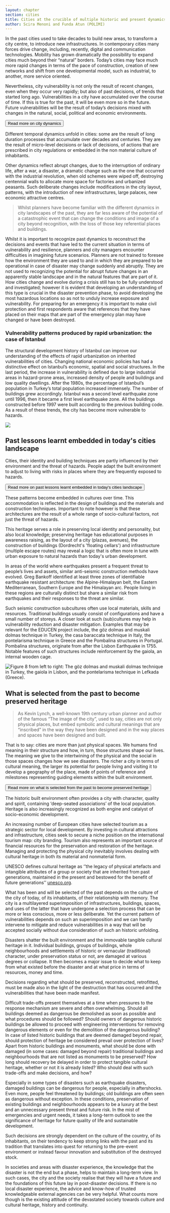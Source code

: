 ```yaml
---
layout: chapter
section: cities
title: Cities at the crucible of multiple historic and present dynamics
author: Scira Menoni and Funda Atun (POLIMI)
--- 
```

In the past cities used to take decades to build new areas, to transform a city centre, to introduce new infrastructures. In contemporary cities many forces drive change, including, recently, digital and communication technologies. Mobility has grown dramatically the possibility to expand cities much beyond their “natural” borders. Today’s cities may face much more rapid changes in terms of the pace of construction, creation of new networks and shift from one developmental model, such as industrial, to another, more service oriented.

Nevertheless, city vulnerability is not only the result of recent changes, even when they occur very rapidly; but also of past decisions, of trends that started long ago. Vulnerabilities in a city have accumulated over the course of time. If this is true for the past, it will be even more so in the future. Future vulnerabilities will be the result of today’s decisions mixed with changes in the natural, social, political and economic environments. 

<p class="btn-wrap">
  <button class="btn btn-default btn-collapse" type="button" data-toggle="collapse" data-target="#collapse-1" aria-expanded="false" aria-controls="collapse-1">
  Read more on city dynamics
</button></p>

<p content-id="collapse-1" class="collapse-start"></p>

Different temporal dynamics unfold in cities: some are the result of long duration processes that accumulate over decades and centuries. They are the result of micro-level decisions or lack of decisions, of actions that are prescribed in city regulations or embedded in the non material culture of inhabitants. 

Other dynamics reflect abrupt changes, due to the interruption of ordinary life, after a war, a disaster, a dramatic change such as the one that occurred with the industrial revolution, when old schemes were wiped off, destroying centennial walls to allocate more space for factories and urbanized peasants. Such deliberate changes include modifications in the city layout, patterns, with the introduction of new infrastructures, large palaces, new economic attractive centres. 

>Whilst planners have become familiar with the different dynamics in city landscapes of the past, they are far less aware of the potential of a catastrophic event that can change the conditions and image of a city beyond recognition, with the loss of those key referential places and buildings.

Whilst it is important to recognize past dynamics to reconstruct the decisions and events that have led to the current situation in terms of vulnerability and resilience, planners and city managers encounter difficulties in imagining future scenarios. Planners are not trained to foresee how the environment they are used to and in which they are prepared to be operational in case of disaster may change suddenly and abruptly. They are not used to recognizing the potential for abrupt future changes in an apparently stable landscape and in the natural features that are part of it. How cities change and evolve during a crisis still has to be fully understood and investigated; however it is evident that developing an understanding of this type is crucial in the disaster prevention phase, to avoid developing the most hazardous locations so as not to unduly increase exposure and vulnerability. For preparing for an emergency it is important to make civil protection and first respondents aware that references that they have placed on their maps that are part of the emergency plan may have changed or have been destroyed. 

<p class="collapse-end"></p>

<p class="highlight-start"></p>

### Vulnerability patterns produced by rapid urbanization: the case of Istanbul

The structural development history of Istanbul can improve our understanding of the effects of rapid urbanization on inherited vulnerabilities of cities. Changing national economic policies has had a distinctive effect on Istanbul’s economic, spatial and social structures. In the last period, the increase in vulnerability is defined due to large industrial areas in hazard-prone areas, increased density of people and buildings and low quality dwellings. After the 1980s, the percentage of Istanbul’s population in Turkey’s total population increased immensely. The number of buildings grew accordingly. Istanbul was a second level earthquake zone until 1996, then it became a first level earthquake zone. All the buildings constructed before 1997 were built according to the previous building code. As a result of these trends, the city has become more vulnerable to hazards.  

![](/img/chapters/2.5.1.jpg)

<p class="highlight-end"></p>

## Past lessons learnt embedded in today's cities landscape

Cities, their identity and building techniques are partly influenced by their environment and the threat of hazards. People adapt the built environment to adjust to living with risks in places where they are frequently exposed to hazards. 

<p class="btn-wrap">
  <button class="btn btn-default btn-collapse" type="button" data-toggle="collapse" data-target="#collapse-2" aria-expanded="false" aria-controls="collapse-2">
  Read more on past lessons learnt embedded in today's cities landscape
</button></p>

<p content-id="collapse-2" class="collapse-start"></p>

These patterns become embedded in cultures over time. This accommodation is reflected in the design of buildings and the materials and construction techniques. Important to note however is that these architectures are the result of a whole range of socio-cultural factors, not just the threat of hazards. 

This heritage serves a role in preserving local identity and personality, but also local knowledge; preserving heritage has educational purposes in awareness raising, as the layout of a city (plazas, avenues), the construction of buildings (Dordrecht's 'floating cellars') and infrastructure (multiple escape routes) may reveal a logic that is often more in tune with urban exposure to natural hazards than today's urban development. 

In areas of the world where earthquakes present a frequent threat to people’s lives and assets, similar anti-seismic construction methods have evolved. Greg Bankoff identified at least three zones of identifiable earthquake resistant architecture: the Alpine-Himalayan belt, the Eastern Mediterranean, Southern Europe and the Himalayan arc. People living in these regions are culturally distinct but share a similar risk from earthquakes and their responses to the threat are similar.

Such seismic construction subcultures often use local materials, skills and resources. Traditional buildings usually consist of configurations and have a small number of storeys. A closer look at such (sub)cultures may help in vulnerability reduction and disaster mitigation. Examples that may be relevant for the EDUCEN project include, the göz dolmas and muskali dolmas technique in Turkey, the casa baraccata technique in Italy, the pontelarisma technique in Greece and the Pombalina structures in Portugal. Pombalina structures, originate from after the Lisbon Earthquake in 1755. Notable features of such structures include reinforcement by the gaiola, an internal wooden cage. 

![Figure 8 from left to right: The göz dolmas and muskali dolmas technique in Turkey, the gaiola in Lisbon, and the pontelarisma technique in Lefkada (Greece).](/img/chapters/2.5.2.jpg)

<p class="collapse-end"></p>

## What is selected from the past to become preserved heritage

>As Kevin Lynch, a well-known 19th century urban planner and author of the famous “The image of the city”, used to say, cities are not only physical places, but embed symbolic and cultural meanings that are “inscribed” in the way they have been designed and in the way places and spaces have been designed and built.

That is to say: cities are more than just physical spaces. We humans find meaning in their structure and how, in turn, those structures shape our lives. The meaning we give to the intertwining of the physical and the social in those spaces changes how we see disasters. The richer a city in terms of cultural meaning, the larger its potential for people living and visiting it to develop a geography of the place, made of points of reference and milestones representing guiding elements within the built environment.

<p class="btn-wrap">
  <button class="btn btn-default btn-collapse" type="button" data-toggle="collapse" data-target="#collapse-3" aria-expanded="false" aria-controls="collapse-3">
  Read more on what is selected from the past to become preserved heritage
</button></p>

<p content-id="collapse-3" class="collapse-start"></p>

The historic built environment often provides a city with character, quality and spirit, containing ‘deep-seated associations’ of the local population. Heritage is also increasingly recognized as both engine and catalyst of socio-economic development.  

An increasing number of European cities have selected tourism as a strategic sector for local development. By investing in cultural attractions and infrastructure, cities seek to secure a niche position on the international tourism map: city branding. Tourism also represents an important source of financial resources for the preservation and restoration of the heritage. Managing and protecting the physical city inevitably involves dealing with cultural heritage in both its material and nonmaterial form.

UNESCO defines cultural heritage as ‘’the legacy of physical artefacts and intangible attributes of a group or society that are inherited from past generations, maintained in the present and bestowed for the benefit of future generations’’ [unesco.org](www.unesco.org).  

What has been and will be selected of the past depends on the culture of the city of today, of its inhabitants, of their relationship with memory. The city is a multilayered superimposition of infrastructures, buildings, spaces, and uses of the latter that have undergone a selection process that can be more or less conscious, more or less deliberate. Yet the current pattern of vulnerabilities depends on such an superimposition and we can hardly intervene to mitigate and reduce vulnerabilities in a way that will be accepted socially without due consideration of such an historic unfolding. 

Disasters shatter the built environment and the immovable tangible cultural heritage in it. Individual buildings, groups of buildings, whole neighbourhoods and settlements of historic or vernacular (traditional) character, under preservation status or not, are damaged at various degrees or collapse. It then becomes a major issue to decide what to keep from what existed before the disaster and at what price in terms of resources, money and time. 

Decisions regarding what should be preserved, reconstructed, retrofitted, must be made also in the light of the destruction that has occurred and the vulnerabilities that have been made manifest.

Difficult trade-offs present themselves at a time when pressures to the response mechanism are severe and often overwhelming. Should all buildings deemed as dangerous be demolished as soon as possible and what procedures should be followed? Should owners of dangerous historic buildings be allowed to proceed with engineering interventions for removing dangerous elements or even for the demolition of the dangerous building? In case of listed historic buildings that are deemed damaged beyond repair, should protection of heritage be considered prevail over protection of lives? Apart from historic buildings and monuments, what should be done with damaged (in some cases: damaged beyond repair) traditional buildings and neighbourhoods that are not listed as monuments to be preserved? How long should recovery be delayed in order to protect tangible cultural heritage, whether or not it is already listed?  Who should deal with such trade-offs and make decisions, and how?

Especially in some types of disasters such as earthquake disasters, damaged buildings can be dangerous for people, especially in aftershocks. Even more, people feel threatened by buildings; old buildings are often seen as dangerous without exception. In these conditions, preservation of existing buildings and neighbourhoods appears to be a luxury at the best and an unnecessary present threat and future risk. In the mist of emergencies and urgent needs, it takes a long-term outlook to see the significance of heritage for future quality of life and sustainable development.

Such decisions are strongly dependent on the culture of the country, of its inhabitants, on their tendency to keep strong links with the past and its tradition that translates into quest for returning to the pre-event environment or instead favour innovation and substitution of the destroyed stock.

In societies and areas with disaster experience, the knowledge that the disaster is not the end but a phase, helps to maintain a long-term view. In such cases, the city and the society realise that they will have a future and the foundations of this future lay in post-disaster decisions. If there is no local disaster experience, the advice and know-how of trusted knowledgeable external agencies can be very helpful. What counts more though is the existing attitude of the devastated society towards culture and cultural heritage, history and continuity. 

<p class="collapse-end"></p>